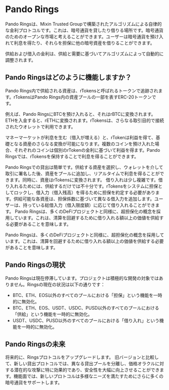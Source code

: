 # Pando Rings

Pando Ringsは、Mixin Trusted Groupで構築されたアルゴリズムによる自律的な金利プロトコルです。これは、暗号通貨を貸したり借りる場所です。暗号通貨のためのオープンな市場と考えることができます。ユーザーは暗号通貨を預け入れて利息を得たり、それらを担保に他の暗号資産を借りることができます。

供給および借入の金利は、供給と需要に基づいてアルゴリズムによって自動的に調整されます。

## Pando Ringsはどのように機能しますか？

Pando Rings内で供給される資産は、rTokensと呼ばれるトークンで追跡されます。rTokensはPando Rings内の資産プールの一部を表すERC-20トークンです。

例えば、Pando RingsにBTCを預け入れると、それはrBTCに変換されます。ETHを入金すると、rETHに変換されます。rTokensは、さらなる取引目的で接続されたウオレットで利用できます。

マネーマーケットが利息を生む（借入が増える）と、rTokenは利益を得て、基礎となる資産のさらなる変換が可能になります。複数のコインを預け入れた場合、それぞれのコインは個別のrTokenの金利に基づいて利益を得ます。Pando Ringsでは、rTokensを保持することで利息を得ることができます。

Pando Ringsでの貸出は簡単です。供給する資産を選択し、ウォレットを介して取引に署名した後、資産をプールに追加し、リアルタイムで利息を得ることができます。同時に、資産はrTokensに変換されます。
借り入れは少し複雑です。借り入れるためには、供給するだけでは不十分です。rTokensをシステムに担保としてロックし、借入力（借入残高）を得るために担保を約定する必要があります。供給可能な各資産は、担保係数に基づいて異なる借入力を追加します。ユーザーは、持っている総借入力（借入限度額）に応じて借り入れることができます。
Pando Ringsは、多くのDeFiプロジェクトと同様に、超担保化の概念を採用しています。これは、清算を回避するために借り入れる額以上の価値を供給する必要があることを意味します。

Pando Ringsは、多くのDeFiプロジェクトと同様に、超担保化の概念を採用しています。これは、清算を回避するために借り入れる額以上の価値を供給する必要があることを意味します。

## Pando Ringsの現状

Pando Ringsは現在停滞しています。プロジェクトは積極的な開発の対象ではありません。Ringsの現在の状況は以下の通りです：
- BTC、ETH、EOS以外のすべてのプールにおける「担保」という機能を一時的に無効化。
- BTC、ETH、EOS、USDT、USDC、PUSD以外のすべてのプールにおける「供給」という機能を一時的に無効化。
- USDT、USDC、PUSD以外のすべてのプールにおける「借り入れ」という機能を一時的に無効化。

## Pando Ringsの未来

将来的に、Ringsプロトコルをアップグレードします。
旧バージョンと比較して、新しい貸出プロトコルでは、異なる貸出プールを分離し、価格オラクルに対する潜在的な攻撃に特に効果的であり、安全性を大幅に向上させることができます。機能面では、新しいプロトコルは多様なニーズを満たすためにさらに多くの暗号通貨をサポートします。

